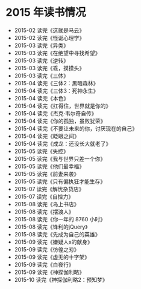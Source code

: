 # 2015 年读书情况

- 2015-02 读完《这就是马云》
- 2015-02 读完《怪诞心理学》
- 2015-03 读完《异类》
- 2015-03 读完《在绝望中寻找希望》
- 2015-03 读完《逆转》
- 2015-03 读完《乖，摸摸头》
- 2015-03 读完《三体》
- 2015-04 读完《三体2：黑暗森林》
- 2015-04 读完《三体3：死神永生》
- 2015-04 读完《本色》
- 2015-04 读完《扛得住，世界就是你的》
- 2015-04 读完《杰克·韦尔奇自传》
- 2015-04 读完《你的孤独，虽败犹荣》
- 2015-04 读完《不要让未来的你，讨厌现在的自己》
- 2015-04 读完《眨眼之间》
- 2015-04 读完《成龙：还没长大就老了》
- 2015-05 读完《失控》
- 2015-05 读完《我与世界只差一个你》
- 2015-05 读完《他们最幸福》
- 2015-05 读完《前妻来袭》
- 2015-05 读完《只有偏执狂才能生存》
- 2015-07 读完《解忧杂货店》
- 2015-07 读完《自控力》
- 2015-08 读完《岛上书店》
- 2015-08 读完《摆渡人》
- 2015-08 读完《你一年的 8760 小时》
- 2015-08 读完《锋利的jQuery》
- 2015-08 读完《先成为自己的英雄》
- 2015-09 读完《嫌疑人x的献身》
- 2015-09 读完《彷徨之刃》
- 2015-09 读完《虚无的十字架》
- 2015-09 读完《白夜行》
- 2015-09 读完《神探伽利略》
- 2015-10 读完《神探伽利略2：预知梦》




